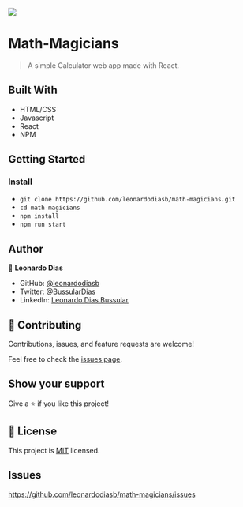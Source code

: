 ![](https://img.shields.io/badge/Microverse-blueviolet)

# Math-Magicians

> A simple Calculator web app made with React. 

## Built With

- HTML/CSS
- Javascript
- React
- NPM

## Getting Started

### Install

- `git clone https://github.com/leonardodiasb/math-magicians.git`
- `cd math-magicians`
- `npm install`
- `npm run start`

## Author

👤 **Leonardo Dias**

- GitHub: [@leonardodiasb](https://github.com/leonardodiasb)
- Twitter: [@BussularDias](https://twitter.com/BussularDias)
- LinkedIn: [Leonardo Dias Bussular](https://www.linkedin.com/in/leonardo-dias-bussular-a67392178/)

## 🤝 Contributing

Contributions, issues, and feature requests are welcome!

Feel free to check the [issues page](https://github.com/leonardodiasb/math-magicians/issues).

## Show your support

Give a ⭐️ if you like this project!

## 📝 License

This project is [MIT](./MIT.md) licensed.

## Issues

https://github.com/leonardodiasb/math-magicians/issues
